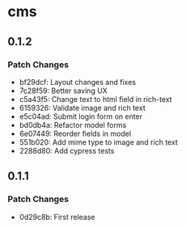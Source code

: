 # cms

## 0.1.2

### Patch Changes

- bf29dcf: Layout changes and fixes
- 7c28f59: Better saving UX
- c5a43f5: Change text to html field in rich-text
- 6159326: Validate image and rich text
- e5c04ad: Submit login form on enter
- bd0db4a: Refactor model forms
- 6e07449: Reorder fields in model
- 551b020: Add mime type to image and rich text
- 2288d80: Add cypress tests

## 0.1.1

### Patch Changes

- 0d29c8b: First release
